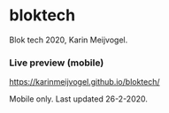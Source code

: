 # bloktech
Blok tech 2020, Karin Meijvogel.

### Live preview (mobile)
https://karinmeijvogel.github.io/bloktech/

Mobile only. Last updated 26-2-2020.
